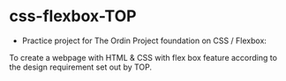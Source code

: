 # css-flexbox-TOP

- Practice project for The Ordin Project foundation on CSS / Flexbox:

To create a webpage with HTML & CSS with flex box feature according to the 
design requirement set out by TOP.
